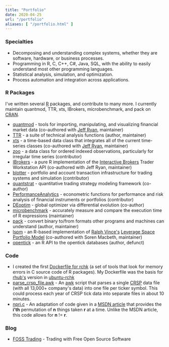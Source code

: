 ```yaml
---
title: "Portfolio"
date: 2020-04-25
url: "/portfolio"
aliases: [ "/portfolio.html" ]
---
```


### Specialties

* Decomposing and understanding complex systems, whether they are software,
  hardware, or business processes.
* Programming in R, C, C++, C#, Java, SQL, with the ability to easily
  understand most other programming languages.
* Statistical analysis, simulation, and optimization.
* Process automation and integration across applications.

### R Packages

I've written several [R](https://www.r-project.org) packages, and contribute to many more. I currently maintain quantmod, TTR, xts, IBrokers, microbenchmark, and pack on [CRAN](https://cran.r-project.org).

* [quantmod](https://cran.r-project.org/package=quantmod) - tools for importing, manipulating, and visualizing financial market data (co-authored with [Jeff Ryan](http://lemnica.com/), maintainer)
* [TTR](https://cran.r-project.org/package=TTR) - a suite of technical analysis functions (author, maintainer)
* [xts](https://cran.r-project.org/package=xts) - a time-based data class that integrates all of the current time-series classes (co-authored with [Jeff Ryan](http://lemnica.com/), maintainer)
* [zoo](https://cran.r-project.org/package=zoo) - a data class for ordered indexed observations, particularly for irregular time series (contributor)
* [IBrokers](https://cran.r-project.org/package=IBrokers) - a pure R implementation of the [Interactive Brokers](https://interactivebrokers.com) Trader Workstation API (co-authored with Jeff Ryan, maintainer)
* [blotter](https://github.com/braverock/blotter) - portfolio and account transaction infrastructure for trading systems and simulation (contributor)
* [quantstrat](https://github.com/braverock/quantstrat) - quantitative trading strategy modeling framework (co-author)
* [PerformanceAnalytics](https://github.com/braverock/PerformanceAnalytics) - econometric functions for performance and risk analysis of financial instruments or portfolios (contributor)
* [DEoptim](https://cran.r-project.org/package=DEoptim) - global optimizer via differential evolution (co-author)
* [microbenchmark](https://cran.r-project.org/package=microbenchmark) - accurately measure and compare the execution time of R expressions (maintainer)
* [pack](https://cran.r-project.org/package=pack) - convert binary to/from formats other programs and machines can understand (author, maintainer)
* [lspm](https://github.com/joshuaulrich/lspm) - an R-based implementation of [Ralph Vince's](http://www.ralphvince.com/) [Leverage Space Portfolio Model](https://amzn.to/2Y2Raaj) (co-authored with Soren Macbeth, maintainer)
* [opentick](https://github.com/joshuaulrich/opentick) - an R API to the opentick databases (author, defunct)

### Code

* I created the first [Dockerfile for rchk](https://github.com/joshuaulrich/rchk-docker) (a set of tools that look for memory errors in C source code of R packages). My Dockerfile was the basis for [rhub's](https://builder.r-hub.io/) version in [ubuntu-rchk](https://github.com/r-hub/rhub-linux-builders/commit/11ca3852ddce5d66627b6a3f88259681f81ea97e#diff-ab71b71c918ecd93559c25f1a3161344)
* [parse_crsp_file.awk](https://gist.github.com/joshuaulrich/336ece2a1e6af8474b90c8cdfbf7a14e) - An [awk](https://en.wikipedia.org/wiki/AWK) script that parses a single [CRSP](http://www.crsp.org/) data file (with all 13,000+ company's data) into one file per ticker symbol. This could process each year of CRSP tick data into separate files in about 10 minutes.
* [npri.c](https://gist.github.com/joshuaulrich/1271633) - An adaptation of code given in a [MSDN article](http://msdn.microsoft.com/en-us/library/aa302371.aspx) that provides the **i'th** permutation of **n** things taken **r** at a time. Unlike the MSDN article, this code allows for **n** != **r**.

### Blog

* [FOSS Trading](https://www.fosstrading.com) - Trading with Free Open Source Software
